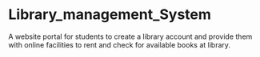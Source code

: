 # Library_management_System
A website portal for students to create a library account and provide them with online facilities to rent and check for available books at library.
